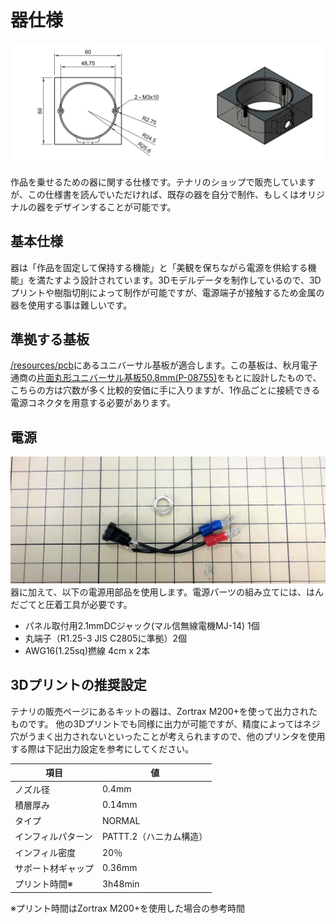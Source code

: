 # 器仕様

![dimension_sample](assets/dimension_sample.jpg)

作品を乗せるための器に関する仕様です。テナリのショップで販売していますが、この仕様書を読んでいただければ、既存の器を自分で制作、もしくはオリジナルの器をデザインすることが可能です。

## 基本仕様

器は「作品を固定して保持する機能」と「美観を保ちながら電源を供給する機能」を満たすよう設計されています。3Dモデルデータを制作しているので、3Dプリントや樹脂切削によって制作が可能ですが、電源端子が接触するため金属の器を使用する事は難しいです。

## 準拠する基板

[/resources/pcb](../resources/pcb)にあるユニバーサル基板が適合します。この基板は、秋月電子通商の[片面丸形ユニバーサル基板50.8mm(P-08755)](http://akizukidenshi.com/catalog/g/gP-08755/)をもとに設計したもので、こちらの方は穴数が多く比較的安価に手に入りますが、1作品ごとに接続できる電源コネクタを用意する必要があります。

## 電源

![電源ライン](assets/power.jpg)
器に加えて、以下の電源用部品を使用します。電源パーツの組み立てには、はんだごてと圧着工具が必要です。

- パネル取付用2.1mmDCジャック(マル信無線電機MJ-14) 1個
- 丸端子（R1.25-3 JIS C2805に準拠）2個
- AWG16(1.25sq)撚線 4cm x 2本

## 3Dプリントの推奨設定

テナリの販売ページにあるキットの器は、Zortrax M200+を使って出力されたものです。
他の3Dプリントでも同様に出力が可能ですが、精度によってはネジ穴がうまく出力されないといったことが考えられますので、他のプリンタを使用する際は下記出力設定を参考にしてください。

| 項目        | 値               |
| --------- | --------------- |
| ノズル径      | 0.4mm           |
| 積層厚み      | 0.14mm          |
| タイプ       | NORMAL          |
| インフィルパターン | PATTT.2（ハニカム構造） |
| インフィル密度   | 20％             |
| サポート材ギャップ | 0.36mm          |
| プリント時間※   | 3h48min                |

※プリント時間はZortrax M200+を使用した場合の参考時間
